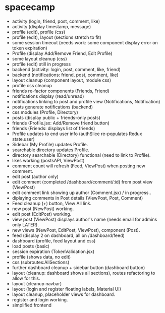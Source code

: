 # spacecamp

- activity (login, friend, post, comment, like)
- activity (display timestamp, message)
- profile (edit), profile (css)
- profile (edit), layout (sections stretch to fit)
- some session timeout (needs work: some component display error on token expiration)
- Profile (display Add/Remove Friend, Edit Profile)
- some layout cleanup (css)
- profile (edit) still in progress
- backend (activity: login, post, comment, like, friend)
- backend (notifications: friend, post, comment, like)
- layout cleanup (component layout, module css)
- profile css cleanup
- friends re-factor components (Friends, Friend)
- notifications display (read/unread)
- notifications linking to post and profile view (Notifications, Notification)
- posts generate notifications (backend)
- css modules (Profile, Directory)
- posts (display public + friends-only posts)
- friends (Profile.jsx: Add/Remove friend button)
- friends (Friends: displays list of friends)
- Profile updates to end user info (authSlice re-populates Redux state.user)
- Sidebar (My Profile) updates Profile.
- searchable directory updates Profile.
- directory searchable (Directory) functional (need to link to Profile).
- likes working (postsAPI, ViewPost)
- comment count will refresh (Feed, ViewPost) when posting new comment.
- edit post (author only)
- edit comment (completed /dashboard/comment/:id) from post view (ViewPost)
- edit comment link showing up author (Comment.jsx) / in progress..
- diplaying comments in Post details (ViewPost, Post, Comment)
- Feed cleanup (+) button, View All link.
- new post (NewPost) working.
- edit post (EditPost) working.
- view post (ViewPost) displays author's name (needs email for admins only LATER).
- new views (NewPost, EditPost, ViewPost), component (Post).
- feed (display 2 on dashboard, all on /dashboard/feed)
- dashboard (profile, feed layout and css)
- load posts (basic)
- session expiration (TokenValidation.jsx)
- profile (shows data, no edit)
- css (subroutes:AllSections)
- further dashboard cleanup + sidebar button (dashboard button)
- layout (cleanup: dashboard shows all sections), routes refactoring to allow for this.
- layout (cleanup navbar)
- layout (login and register floating labels, Material UI)
- layout cleanup, placeholder views for dashboard.
- register and login working.
- simplified frontend
